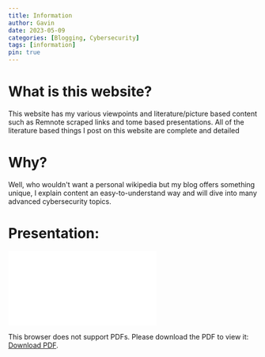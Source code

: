 ```yaml
---
title: Information
author: Gavin
date: 2023-05-09
categories: [Blogging, Cybersecurity]
tags: [information]
pin: true
---
```


# What is this website?

This website has my various viewpoints and literature/picture based content such as Remnote scraped links and tome based presentations. All of the literature based things I post on this website are complete and detailed

# Why?
Well, who wouldn't want a personal wikipedia but my blog offers something unique, I explain content an easy-to-understand way and will dive into many advanced cybersecurity topics.

# Presentation:
<object data="./CY83R-3X71NC710N.github.io/_posts/hackers-loft-your-one-stop-shop-for-cybersecurity-insights-and-tips.pdf" type="application/pdf" width="700px" height="700px">
    <embed src="./CY83R-3X71NC710N.github.io/_posts/hackers-loft-your-one-stop-shop-for-cybersecurity-insights-and-tips.pdf">
        <p>This browser does not support PDFs. Please download the PDF to view it: <a href="./CY83R-3X71NC710N.github.io/_posts/hackers-loft-your-one-stop-shop-for-cybersecurity-insights-and-tips.pdf">Download PDF</a>.</p>
    </embed>
</object>
